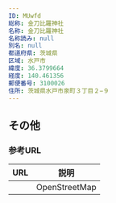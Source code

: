 ```yaml
---
ID: MUwfd
総称: 金刀比羅神社
名称: 金刀比羅神社
名称読み: null
別名: null
都道府県: 茨城県
区域: 水戸市
緯度: 36.3799664
経度: 140.461356
郵便番号: 3100026
住所: 茨城県水戸市泉町３丁目２−９
---
```


## その他

### 参考URL

| URL | 説明          |
| --- | ------------- |
|     | OpenStreetMap |

